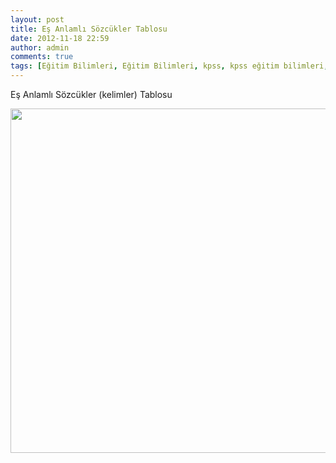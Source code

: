 ```yaml
---
layout: post
title: Eş Anlamlı Sözcükler Tablosu
date: 2012-11-18 22:59
author: admin
comments: true
tags: [Eğitim Bilimleri, Eğitim Bilimleri, kpss, kpss eğitim bilimleri, Multimedya]
---
```

Eş Anlamlı Sözcükler (kelimler) Tablosu

<a href="http://egitimvaktim.com/dosyalar/2012/11/es-anlamli-kelimer.jpg"><img class="alignnone size-full wp-image-7976" title="es anlamli kelimer" src="http://egitimvaktim.com/dosyalar/2012/11/es-anlamli-kelimer.jpg" alt="" width="685" height="551" /></a>
